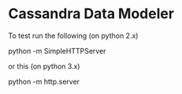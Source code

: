 Cassandra Data Modeler
=============

To test run the following (on python 2.x)

python -m SimpleHTTPServer

or this (on python 3.x)

python -m http.server
